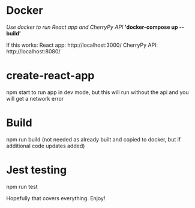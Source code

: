 # Docker
_Use docker to run React app and CherryPy API_
**'docker-compose up --build'**

If this works:
React app: http://localhost:3000/
CherryPy API: http://localhost:8080/

# create-react-app
npm start to run app in dev mode, but this will run without the api and you will get a network error

# Build
npm run build
(not needed as already built and copied to docker, but if additional code updates added)

# Jest testing
npm run test

Hopefully that covers everything. Enjoy!
